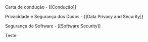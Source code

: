 
Carta de condução - [[Condução]] 

Privacidade e Segurança dos Dados - [[Data Privacy and Security]]

Segurança de Software - [[Software Security]]

Teste